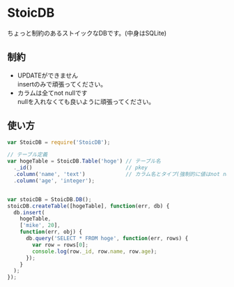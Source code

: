 # StoicDB

ちょっと制約のあるストイックなDBです。(中身はSQLite)

## 制約
- UPDATEができません  
insertのみで頑張ってください。
- カラムは全てnot nullです  
nullを入れなくても良いように頑張ってください。

## 使い方
```javascript
var StoicDB = require('StoicDB');

// テーブル定義
var hogeTable = StoicDB.Table('hoge') // テーブル名
  ._id()                              // pkey
  .column('name', 'text')             // カラム名とタイプ(強制的に値はnot nullになります。)
  .column('age', 'integer');


var stoicDB = StoicDB.DB();
stoicDB.createTable([hogeTable], function(err, db) {
  db.insert(
    hogeTable,
    ['mike', 20],
    function(err, obj) {
      db.query('SELECT * FROM hoge', function(err, rows) {
        var row = rows[0];
        console.log(row._id, row.name, row.age);
      });
    }
  );
});
```
